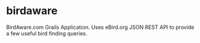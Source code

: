 birdaware
=========
BirdAware.com Grails Application.  Uses eBird.org JSON REST API to provide a few useful bird finding queries.



